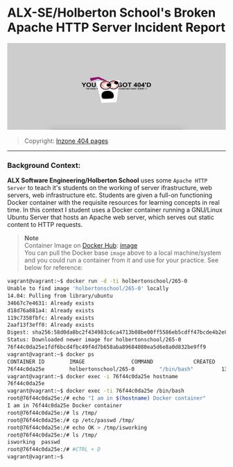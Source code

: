 # ALX-SE/Holberton School's Broken Apache HTTP Server Incident Report

<div align="center">
 <img src="./img/404d.jpg" width="640" height="200" />
</div>

> Copyright: [Inzone 404 pages](https://inzonedesign.com/blog/28-cleverly-funny-creative-404-error-pages/)

---
### Background Context:

**ALX Software Engineering/Holberton School** uses some `Apache HTTP Server` to teach it's students on the working of server ifrastructure, web servers, web infrastructure etc. Students are given a full-on functioning Docker container with the requisite resources for learning concepts in real time. In this context I student uses a Docker container running a GNU/Linux Ubuntu Server that hosts an Apache web server, which serves out static content to HTTP requests.


> **Note**  
> Container Image on [Docker Hub](https://hub.docker.com/): [image](https://hub.docker.com/r/holbertonschool/265-0/tags)  
> You can pull the Docker base `image` above to a local machine/system and you could run a container from it and use for your practice. See below for reference:  

```bash
vagrant@vagrant:~$ docker run -d -ti holbertonschool/265-0
Unable to find image 'holbertonschool/265-0' locally
14.04: Pulling from library/ubuntu
34667c7e4631: Already exists
d18d76a881a4: Already exists
119c7358fbfc: Already exists
2aaf13f3eff0: Already exists
Digest: sha256:58d0da8bc2f434983c6ca4713b08be00ff5586eb5cdff47bcde4b2e88fd40f88
Status: Downloaded newer image for holbertonschool/265-0
76f44c0da25e1fdf6bcd4fbc49f4d7b658aba89684080ea5d6e8a0d832be9ff9
vagrant@vagrant:~$ docker ps
CONTAINER ID        IMAGE               COMMAND             CREATED             STATUS              PORTS               NAMES
76f44c0da25e        holbertonschool/265-0        "/bin/bash"         13 seconds ago      Up 12 seconds                           infallible_bhabha
vagrant@vagrant:~$ docker exec -i 76f44c0da25e hostname
76f44c0da25e
vagrant@vagrant:~$ docker exec -ti 76f44c0da25e /bin/bash
root@76f44c0da25e:/# echo "I am in $(hostname) Docker container"
I am in 76f44c0da25e Docker container
root@76f44c0da25e:/# ls /tmp/
root@76f44c0da25e:/# cp /etc/passwd /tmp/
root@76f44c0da25e:/# echo OK > /tmp/isworking
root@76f44c0da25e:/# ls /tmp/
isworking  passwd
root@76f44c0da25e:/# #CTRL + D
vagrant@vagrant:~$
```



